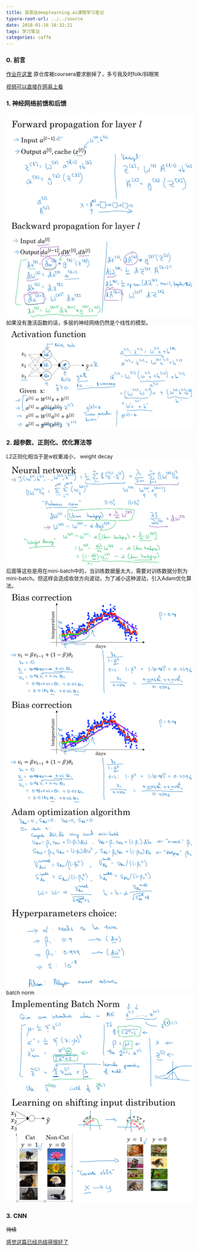 ```yaml
---
title: 吴恩达deeplearning.ai课程学习笔记
typora-root-url: ../../source
date: 2018-01-16 16:32:21
tags: 学习笔记
categories: caffe
---
```


### 0. 前言

[作业在这里](https://github.com/zjyfdu/deeplearning.ai)
原仓库被coursera要求删掉了，多亏我及时folk/斜眼笑

[视频可以直接在网易上看](https://mooc.study.163.com/smartSpec/detail/1001319001.htm)

### 1. 神经网络前馈和后馈

![](/images/89948814.jpg "前馈")
![](/images/41005456.jpg "后馈")
如果没有激活函数的话，多层的神经网络仍然是个线性的模型。
![](/images/73637538.jpg "激活函数")

### 2. 超参数、正则化、优化算法等

L2正则化相当于是w权重减小， weight decay
![](/images/69146591.jpg)
后面等这些是用在mini-batch中的，当训练数据量太大，需要对训练数据分割为mini-batch。但这样会造成收敛方向波动，为了减小这种波动，引入Adam优化算法。
![](/images/27110293.jpg "指数加权平均")
![](/images/27110293.jpg)
![](/images/47657351.jpg)
![](/images/306118.jpg)
batch norm
![](/images/49641113.jpg)
![](/images/54964765.jpg)

### 3. CNN

~~待续~~

[感觉这篇已经总结得很好了](https://mp.weixin.qq.com/s/kvbDQ2d7iZ2cur2CQ_e-1Q)
